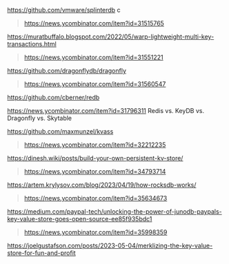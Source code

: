 https://github.com/vmware/splinterdb c
> https://news.ycombinator.com/item?id=31515765

https://muratbuffalo.blogspot.com/2022/05/warp-lightweight-multi-key-transactions.html
> https://news.ycombinator.com/item?id=31551221

https://github.com/dragonflydb/dragonfly
> https://news.ycombinator.com/item?id=31560547

https://github.com/cberner/redb

https://news.ycombinator.com/item?id=31796311 Redis vs. KeyDB vs. Dragonfly vs. Skytable

https://github.com/maxmunzel/kvass
> https://news.ycombinator.com/item?id=32212235

https://dinesh.wiki/posts/build-your-own-persistent-kv-store/
> https://news.ycombinator.com/item?id=34793714

https://artem.krylysov.com/blog/2023/04/19/how-rocksdb-works/
> https://news.ycombinator.com/item?id=35634673

https://medium.com/paypal-tech/unlocking-the-power-of-junodb-paypals-key-value-store-goes-open-source-ee85f935bdc1
> https://news.ycombinator.com/item?id=35998359

https://joelgustafson.com/posts/2023-05-04/merklizing-the-key-value-store-for-fun-and-profit